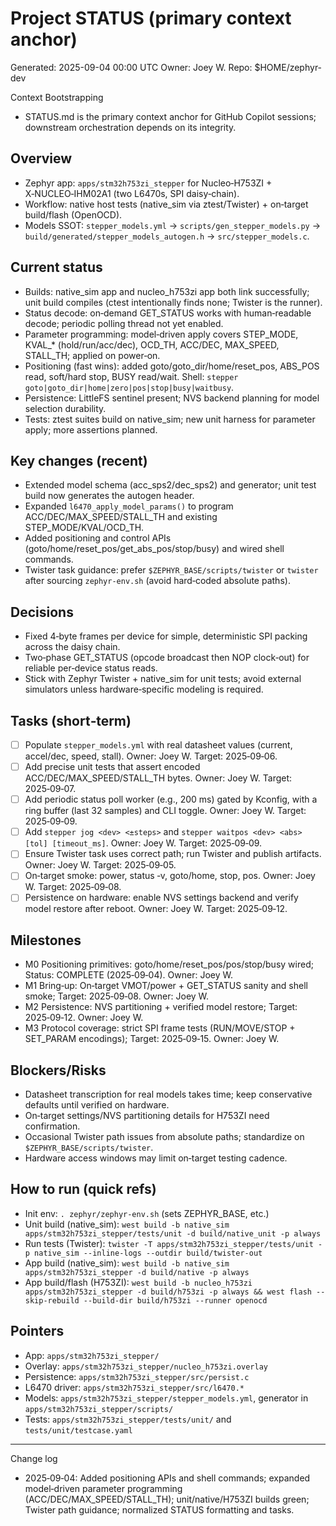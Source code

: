 # Project STATUS (primary context anchor)

Generated: 2025-09-04 00:00 UTC
Owner: Joey W.  Repo: $HOME/zephyr-dev

Context Bootstrapping
- STATUS.md is the primary context anchor for GitHub Copilot sessions; downstream orchestration depends on its integrity.

## Overview
- Zephyr app: `apps/stm32h753zi_stepper` for Nucleo‑H753ZI + X‑NUCLEO‑IHM02A1 (two L6470s, SPI daisy‑chain).
- Workflow: native host tests (native_sim via ztest/Twister) + on‑target build/flash (OpenOCD).
- Models SSOT: `stepper_models.yml` → `scripts/gen_stepper_models.py` → `build/generated/stepper_models_autogen.h` → `src/stepper_models.c`.

## Current status
- Builds: native_sim app and nucleo_h753zi app both link successfully; unit build compiles (ctest intentionally finds none; Twister is the runner).
- Status decode: on‑demand GET_STATUS works with human‑readable decode; periodic polling thread not yet enabled.
- Parameter programming: model‑driven apply covers STEP_MODE, KVAL_* (hold/run/acc/dec), OCD_TH, ACC/DEC, MAX_SPEED, STALL_TH; applied on power‑on.
- Positioning (fast wins): added goto/goto_dir/home/reset_pos, ABS_POS read, soft/hard stop, BUSY read/wait. Shell: `stepper goto|goto_dir|home|zero|pos|stop|busy|waitbusy`.
- Persistence: LittleFS sentinel present; NVS backend planning for model selection durability.
- Tests: ztest suites build on native_sim; new unit harness for parameter apply; more assertions planned.

## Key changes (recent)
- Extended model schema (acc_sps2/dec_sps2) and generator; unit test build now generates the autogen header.
- Expanded `l6470_apply_model_params()` to program ACC/DEC/MAX_SPEED/STALL_TH and existing STEP_MODE/KVAL/OCD_TH.
- Added positioning and control APIs (goto/home/reset_pos/get_abs_pos/stop/busy) and wired shell commands.
- Twister task guidance: prefer `$ZEPHYR_BASE/scripts/twister` or `twister` after sourcing `zephyr-env.sh` (avoid hard‑coded absolute paths).

## Decisions
- Fixed 4‑byte frames per device for simple, deterministic SPI packing across the daisy chain.
- Two‑phase GET_STATUS (opcode broadcast then NOP clock‑out) for reliable per‑device status reads.
- Stick with Zephyr Twister + native_sim for unit tests; avoid external simulators unless hardware‑specific modeling is required.

## Tasks (short‑term)
- [ ] Populate `stepper_models.yml` with real datasheet values (current, accel/dec, speed, stall). Owner: Joey W. Target: 2025‑09‑06.
- [ ] Add precise unit tests that assert encoded ACC/DEC/MAX_SPEED/STALL_TH bytes. Owner: Joey W. Target: 2025‑09‑07.
- [ ] Add periodic status poll worker (e.g., 200 ms) gated by Kconfig, with a ring buffer (last 32 samples) and CLI toggle. Owner: Joey W. Target: 2025‑09‑09.
- [ ] Add `stepper jog <dev> <±steps>` and `stepper waitpos <dev> <abs> [tol] [timeout_ms]`. Owner: Joey W. Target: 2025‑09‑09.
- [ ] Ensure Twister task uses correct path; run Twister and publish artifacts. Owner: Joey W. Target: 2025‑09‑05.
- [ ] On‑target smoke: power, status ‑v, goto/home, stop, pos. Owner: Joey W. Target: 2025‑09‑08.
- [ ] Persistence on hardware: enable NVS settings backend and verify model restore after reboot. Owner: Joey W. Target: 2025‑09‑12.

## Milestones
- M0 Positioning primitives: goto/home/reset_pos/pos/stop/busy wired; Status: COMPLETE (2025‑09‑04). Owner: Joey W.
- M1 Bring‑up: On‑target VMOT/power + GET_STATUS sanity and shell smoke; Target: 2025‑09‑08. Owner: Joey W.
- M2 Persistence: NVS partitioning + verified model restore; Target: 2025‑09‑12. Owner: Joey W.
- M3 Protocol coverage: strict SPI frame tests (RUN/MOVE/STOP + SET_PARAM encodings); Target: 2025‑09‑15. Owner: Joey W.

## Blockers/Risks
- Datasheet transcription for real models takes time; keep conservative defaults until verified on hardware.
- On‑target settings/NVS partitioning details for H753ZI need confirmation.
- Occasional Twister path issues from absolute paths; standardize on `$ZEPHYR_BASE/scripts/twister`.
- Hardware access windows may limit on‑target testing cadence.

## How to run (quick refs)
- Init env: `. zephyr/zephyr-env.sh` (sets ZEPHYR_BASE, etc.)
- Unit build (native_sim): `west build -b native_sim apps/stm32h753zi_stepper/tests/unit -d build/native_unit -p always`
- Run tests (Twister): `twister -T apps/stm32h753zi_stepper/tests/unit -p native_sim --inline-logs --outdir build/twister-out`
- App build (native_sim): `west build -b native_sim apps/stm32h753zi_stepper -d build/native -p always`
- App build/flash (H753ZI): `west build -b nucleo_h753zi apps/stm32h753zi_stepper -d build/h753zi -p always && west flash --skip-rebuild --build-dir build/h753zi --runner openocd`

## Pointers
- App: `apps/stm32h753zi_stepper/`
- Overlay: `apps/stm32h753zi_stepper/nucleo_h753zi.overlay`
- Persistence: `apps/stm32h753zi_stepper/src/persist.c`
- L6470 driver: `apps/stm32h753zi_stepper/src/l6470.*`
- Models: `apps/stm32h753zi_stepper/stepper_models.yml`, generator in `apps/stm32h753zi_stepper/scripts/`
- Tests: `apps/stm32h753zi_stepper/tests/unit/` and `tests/unit/testcase.yaml`

---
Change log
- 2025‑09‑04: Added positioning APIs and shell commands; expanded model‑driven parameter programming (ACC/DEC/MAX_SPEED/STALL_TH); unit/native/H753ZI builds green; Twister path guidance; normalized STATUS formatting and tasks.
